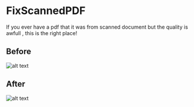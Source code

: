 # FixScannedPDF

If you ever have a pdf that it was from scanned document but the quality is awfull , this is the right place!

## Before

![alt text](https://github.com/VasilisMpletsos/FixScannedPDF/blob/assets/before.jpg?raw=true)

## After

![alt text](https://github.com/VasilisMpletsos/FixScannedPDF/blob/assets/fixed.jpg?raw=true)
